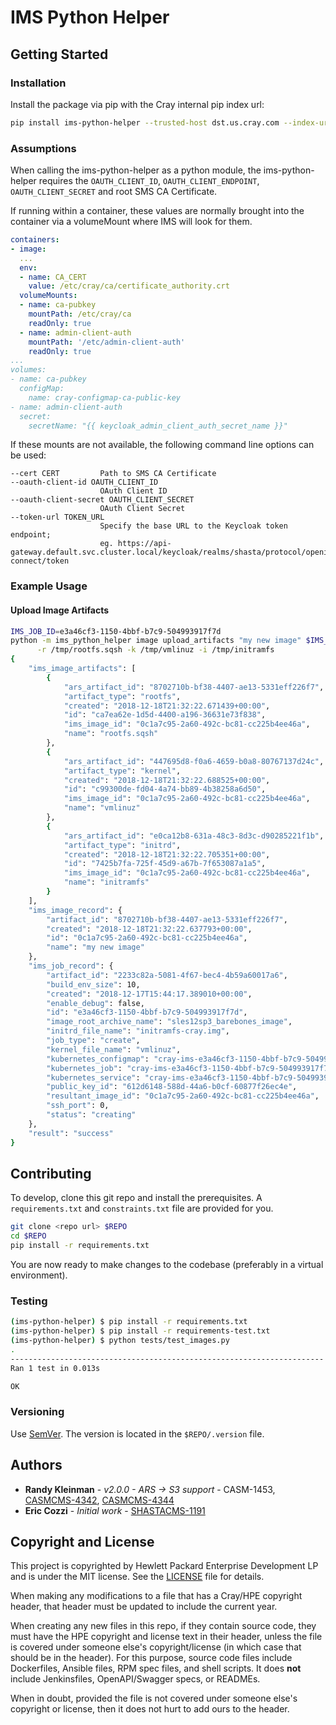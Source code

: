 # IMS Python Helper

## Getting Started

### Installation

Install the package via pip with the Cray internal pip index url:

```bash
pip install ims-python-helper --trusted-host dst.us.cray.com --index-url http://dst.us.cray.com/piprepo/simple
```

### Assumptions

When calling the ims-python-helper as a python module, the ims-python-helper
requires the `OAUTH_CLIENT_ID`, `OAUTH_CLIENT_ENDPOINT`, `OAUTH_CLIENT_SECRET` and
root SMS CA Certificate.
  
If running within a container, these values are normally brought into the container
via a volumeMount where IMS will look for them.  

```yaml
containers:
- image:
  ...
  env:
  - name: CA_CERT
    value: /etc/cray/ca/certificate_authority.crt
  volumeMounts:
  - name: ca-pubkey
    mountPath: /etc/cray/ca
    readOnly: true
  - name: admin-client-auth
    mountPath: '/etc/admin-client-auth'
    readOnly: true
...
volumes:
- name: ca-pubkey
  configMap:
    name: cray-configmap-ca-public-key
- name: admin-client-auth
  secret:
    secretName: "{{ keycloak_admin_client_auth_secret_name }}"
```

If these mounts are not available, the following command line options can be used:

```asciidoc
--cert CERT         Path to SMS CA Certificate
--oauth-client-id OAUTH_CLIENT_ID
                    OAuth Client ID
--oauth-client-secret OAUTH_CLIENT_SECRET
                    OAuth Client Secret
--token-url TOKEN_URL
                    Specify the base URL to the Keycloak token endpoint;
                    eg. https://api-gateway.default.svc.cluster.local/keycloak/realms/shasta/protocol/openid-connect/token
```

### Example Usage

#### Upload Image Artifacts

```bash
IMS_JOB_ID=e3a46cf3-1150-4bbf-b7c9-504993917f7d
python -m ims_python_helper image upload_artifacts "my new image" $IMS_JOB_ID \
      -r /tmp/rootfs.sqsh -k /tmp/vmlinuz -i /tmp/initramfs
{
    "ims_image_artifacts": [
        {
            "ars_artifact_id": "8702710b-bf38-4407-ae13-5331eff226f7",
            "artifact_type": "rootfs",
            "created": "2018-12-18T21:32:22.671439+00:00",
            "id": "ca7ea62e-1d5d-4400-a196-36631e73f838",
            "ims_image_id": "0c1a7c95-2a60-492c-bc81-cc225b4ee46a",
            "name": "rootfs.sqsh"
        },
        {
            "ars_artifact_id": "447695d8-f0a6-4659-b0a8-80767137d24c",
            "artifact_type": "kernel",
            "created": "2018-12-18T21:32:22.688525+00:00",
            "id": "c99300de-fd04-4a74-bb89-4b38258a6d50",
            "ims_image_id": "0c1a7c95-2a60-492c-bc81-cc225b4ee46a",
            "name": "vmlinuz"
        },
        {
            "ars_artifact_id": "e0ca12b8-631a-48c3-8d3c-d90285221f1b",
            "artifact_type": "initrd",
            "created": "2018-12-18T21:32:22.705351+00:00",
            "id": "7425b7fa-725f-45d9-a67b-7f653087a1a5",
            "ims_image_id": "0c1a7c95-2a60-492c-bc81-cc225b4ee46a",
            "name": "initramfs"
        }
    ],
    "ims_image_record": {
        "artifact_id": "8702710b-bf38-4407-ae13-5331eff226f7",
        "created": "2018-12-18T21:32:22.637793+00:00",
        "id": "0c1a7c95-2a60-492c-bc81-cc225b4ee46a",
        "name": "my new image"
    },
    "ims_job_record": {
        "artifact_id": "2233c82a-5081-4f67-bec4-4b59a60017a6",
        "build_env_size": 10,
        "created": "2018-12-17T15:44:17.389010+00:00",
        "enable_debug": false,
        "id": "e3a46cf3-1150-4bbf-b7c9-504993917f7d",
        "image_root_archive_name": "sles12sp3_barebones_image",
        "initrd_file_name": "initramfs-cray.img",
        "job_type": "create",
        "kernel_file_name": "vmlinuz",
        "kubernetes_configmap": "cray-ims-e3a46cf3-1150-4bbf-b7c9-504993917f7d-configmap",
        "kubernetes_job": "cray-ims-e3a46cf3-1150-4bbf-b7c9-504993917f7d-create",
        "kubernetes_service": "cray-ims-e3a46cf3-1150-4bbf-b7c9-504993917f7d-service",
        "public_key_id": "612d6148-588d-44a6-b0cf-60877f26ec4e",
        "resultant_image_id": "0c1a7c95-2a60-492c-bc81-cc225b4ee46a",
        "ssh_port": 0,
        "status": "creating"
    },
    "result": "success"
}
```

## Contributing

To develop, clone this git repo and install the prerequisites. A
`requirements.txt` and `constraints.txt` file are provided for you.

```bash
git clone <repo url> $REPO
cd $REPO
pip install -r requirements.txt
```

You are now ready to make changes to the codebase (preferably in a virtual
environment).

### Testing

```bash
(ims-python-helper) $ pip install -r requirements.txt
(ims-python-helper) $ pip install -r requirements-test.txt
(ims-python-helper) $ python tests/test_images.py
.
----------------------------------------------------------------------
Ran 1 test in 0.013s

OK
```

### Versioning

Use [SemVer](http://semver.org/). The version is located in the
`$REPO/.version` file.

## Authors

* **Randy Kleinman** - *v2.0.0 - ARS -> S3 support* - CASM-1453, [CASMCMS-4342](https://connect.us.cray.com/jira/browse/CASMCMS-4342), [CASMCMS-4344](https://connect.us.cray.com/jira/browse/CASMCMS-4344)
* **Eric Cozzi** - *Initial work* - [SHASTACMS-1191](https://connect.us.cray.com/jira/browse/SHASTACMS-1191)

## Copyright and License
This project is copyrighted by Hewlett Packard Enterprise Development LP and is under the MIT
license. See the [LICENSE](LICENSE) file for details.

When making any modifications to a file that has a Cray/HPE copyright header, that header
must be updated to include the current year.

When creating any new files in this repo, if they contain source code, they must have
the HPE copyright and license text in their header, unless the file is covered under
someone else's copyright/license (in which case that should be in the header). For this
purpose, source code files include Dockerfiles, Ansible files, RPM spec files, and shell
scripts. It does **not** include Jenkinsfiles, OpenAPI/Swagger specs, or READMEs.

When in doubt, provided the file is not covered under someone else's copyright or license, then
it does not hurt to add ours to the header.

